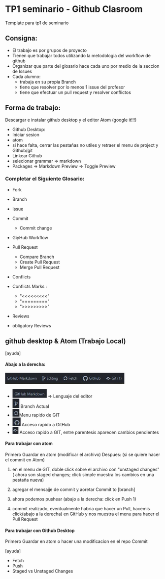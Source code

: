 # TP1 seminario - Github Clasroom
 Template para tp1 de seminario

 ## Consigna:
 * El trabajo es por grupos de proyecto
 * Tienen que trabajar todos utilizando la metodologia del workflow de github
 * Organizar que parte del glosario hace cada uno por medio de la seccion de Issues
 * Cada alumno:
    * trabaja en su propia Branch
    * tiene que resolver por lo menos 1 issue del profesor
    * tiene que efectuar un pull request y resolver conflictos


## Forma de trabajo:

Descargar e instalar github desktop y el editor Atom (google it!!!)
 * Github Desktop:
  * Iniciar sesion
 * atom
  * si hace falta,   cerrar las pestañas no utiles y retraer el menu de project y Github/git
  * Linkear Github
  * selecionar grammar => markdown
  * Packages => Markdown Preview => Toggle Preview



 ### Completar el Siguiente Glosario:
 * Fork
 * Branch
 * Issue
 * Commit
   * Commit change
 * GiyHub Workflow
 * Pull Request
   * Compare Branch
   * Create Pull Request
   * Merge Pull Request
 * Conflicts
  * Conflicts Marks :
    * "<<<<<<<<<"
    * "========="
    * ">>>>>>>>>"

 * Reviews
  * obligatory Reviews
## github desktop & Atom (Trabajo Local)

\[ayuda\]
#### Abajo a la derecha:
![captura de barra de estado de atom](atom.jpg)

* ![](lenguaje.jpg) => Lenguaje del editor
* ![](branch.jpg) Branch Actual
* ![](Fetch.jpg)Menu rapido de GIT
* ![](github.jpg) Acceso rapido a GitHub
* ![](git.jpg) Acceso rapido a GIT, entre parentesis aparecen cambios pendientes



#### Para trabajar con atom
Primero Guardar en atom (modificar el archivo)
Despues:
(si se quiere hacer el commit en Atom)      
1.    en el menu de GIT, doble click sobre el archivo con "unstaged changes" ( ahora son staged changes; click simple muestra los cambios en una pestaña nueva)
2. agregar el mensajje de commit y aoretar Commit to \[branch\]

3. ahora podemos pushear (abajo a la derecha: click en Push 1)
4. commit realizado, eventualmente habria que hacer un Pull, hacemis click(abajo a la derecha) en GitHub y nos muestra el menu para hacer el Pull Request

#### Para trabajar con Github Desktop
Primero Guardar en atom o hacer una modificacion en el repo
Commit

\[ayuda\]
 * Fetch
 * Push
 * Staged vs Unstaged Changes
